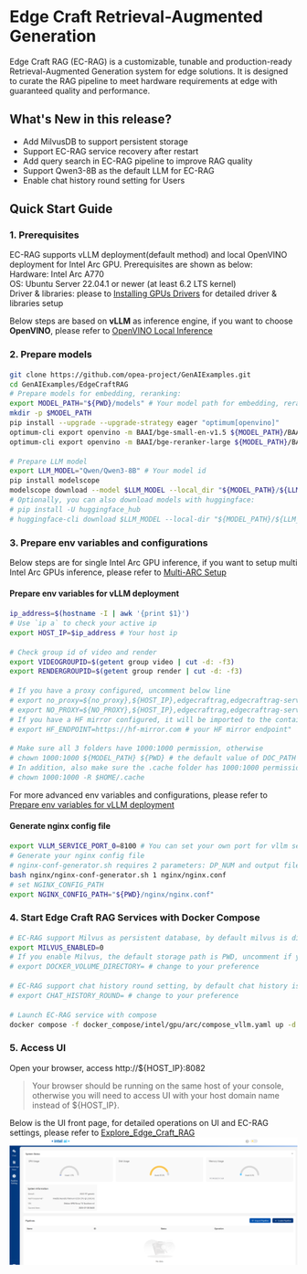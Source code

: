 # Edge Craft Retrieval-Augmented Generation

Edge Craft RAG (EC-RAG) is a customizable, tunable and production-ready
Retrieval-Augmented Generation system for edge solutions. It is designed to
curate the RAG pipeline to meet hardware requirements at edge with guaranteed
quality and performance.

## What's New in this release?

- Add MilvusDB to support persistent storage
- Support EC-RAG service recovery after restart
- Add query search in EC-RAG pipeline to improve RAG quality
- Support Qwen3-8B as the default LLM for EC-RAG
- Enable chat history round setting for Users

## Quick Start Guide

### 1. Prerequisites

EC-RAG supports vLLM deployment(default method) and local OpenVINO deployment for Intel Arc GPU. Prerequisites are shown as below:  
Hardware: Intel Arc A770  
OS: Ubuntu Server 22.04.1 or newer (at least 6.2 LTS kernel)  
Driver & libraries: please to [Installing GPUs Drivers](https://dgpu-docs.intel.com/driver/installation-rolling.html#installing-gpu-drivers) for detailed driver & libraries setup

Below steps are based on **vLLM** as inference engine, if you want to choose **OpenVINO**, please refer to [OpenVINO Local Inference](../../../../docs/Advanced_Setup.md#openvino-local-inference)

### 2. Prepare models

```bash
git clone https://github.com/opea-project/GenAIExamples.git
cd GenAIExamples/EdgeCraftRAG
# Prepare models for embedding, reranking:
export MODEL_PATH="${PWD}/models" # Your model path for embedding, reranking and LLM models
mkdir -p $MODEL_PATH
pip install --upgrade --upgrade-strategy eager "optimum[openvino]"
optimum-cli export openvino -m BAAI/bge-small-en-v1.5 ${MODEL_PATH}/BAAI/bge-small-en-v1.5 --task sentence-similarity
optimum-cli export openvino -m BAAI/bge-reranker-large ${MODEL_PATH}/BAAI/bge-reranker-large --task text-classification

# Prepare LLM model
export LLM_MODEL="Qwen/Qwen3-8B" # Your model id
pip install modelscope
modelscope download --model $LLM_MODEL --local_dir "${MODEL_PATH}/${LLM_MODEL}"
# Optionally, you can also download models with huggingface:
# pip install -U huggingface_hub
# huggingface-cli download $LLM_MODEL --local-dir "${MODEL_PATH}/${LLM_MODEL}"
```

### 3. Prepare env variables and configurations

Below steps are for single Intel Arc GPU inference, if you want to setup multi Intel Arc GPUs inference, please refer to [Multi-ARC Setup](../../../../docs/Advanced_Setup.md#multi-arc-setup)

#### Prepare env variables for vLLM deployment

```bash
ip_address=$(hostname -I | awk '{print $1}')
# Use `ip a` to check your active ip
export HOST_IP=$ip_address # Your host ip

# Check group id of video and render
export VIDEOGROUPID=$(getent group video | cut -d: -f3)
export RENDERGROUPID=$(getent group render | cut -d: -f3)

# If you have a proxy configured, uncomment below line
# export no_proxy=${no_proxy},${HOST_IP},edgecraftrag,edgecraftrag-server
# export NO_PROXY=${NO_PROXY},${HOST_IP},edgecraftrag,edgecraftrag-server
# If you have a HF mirror configured, it will be imported to the container
# export HF_ENDPOINT=https://hf-mirror.com # your HF mirror endpoint"

# Make sure all 3 folders have 1000:1000 permission, otherwise
# chown 1000:1000 ${MODEL_PATH} ${PWD} # the default value of DOC_PATH and TMPFILE_PATH is PWD ,so here we give permission to ${PWD}
# In addition, also make sure the .cache folder has 1000:1000 permission, otherwise
# chown 1000:1000 -R $HOME/.cache
```

For more advanced env variables and configurations, please refer to [Prepare env variables for vLLM deployment](../../../../docs/Advanced_Setup.md#prepare-env-variables-for-vllm-deployment)

#### Generate nginx config file

```bash
export VLLM_SERVICE_PORT_0=8100 # You can set your own port for vllm service
# Generate your nginx config file
# nginx-conf-generator.sh requires 2 parameters: DP_NUM and output filepath
bash nginx/nginx-conf-generator.sh 1 nginx/nginx.conf
# set NGINX_CONFIG_PATH
export NGINX_CONFIG_PATH="${PWD}/nginx/nginx.conf"
```

### 4. Start Edge Craft RAG Services with Docker Compose

```bash
# EC-RAG support Milvus as persistent database, by default milvus is disabled, you can choose to set MILVUS_ENABLED=1 to enable it
export MILVUS_ENABLED=0
# If you enable Milvus, the default storage path is PWD, uncomment if you want to change:
# export DOCKER_VOLUME_DIRECTORY= # change to your preference

# EC-RAG support chat history round setting, by default chat history is disabled, you can set CHAT_HISTORY_ROUND to control it
# export CHAT_HISTORY_ROUND= # change to your preference

# Launch EC-RAG service with compose
docker compose -f docker_compose/intel/gpu/arc/compose_vllm.yaml up -d
```

### 5. Access UI

Open your browser, access http://${HOST_IP}:8082

> Your browser should be running on the same host of your console, otherwise you will need to access UI with your host domain name instead of ${HOST_IP}.

Below is the UI front page, for detailed operations on UI and EC-RAG settings, please refer to [Explore_Edge_Craft_RAG](../../../../docs/Explore_Edge_Craft_RAG.md)
![front_page](../../../../assets/img/front_page.png)
